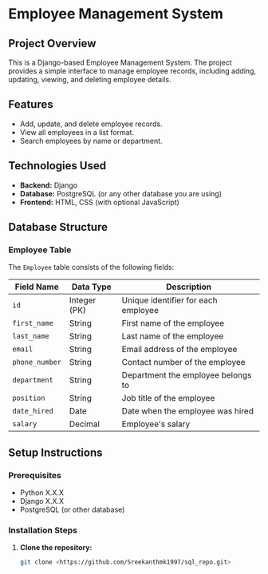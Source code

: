 # Employee Management System

## Project Overview
This is a Django-based Employee Management System. The project provides a simple interface to manage employee records, including adding, updating, viewing, and deleting employee details.

## Features
- Add, update, and delete employee records.
- View all employees in a list format.
- Search employees by name or department.

## Technologies Used
- **Backend:** Django
- **Database:** PostgreSQL (or any other database you are using)
- **Frontend:** HTML, CSS (with optional JavaScript)

## Database Structure

### Employee Table
The `Employee` table consists of the following fields:

| Field Name       | Data Type     | Description                      |
|------------------|---------------|----------------------------------|
| `id`             | Integer (PK)  | Unique identifier for each employee |
| `first_name`     | String        | First name of the employee       |
| `last_name`      | String        | Last name of the employee        |
| `email`          | String        | Email address of the employee    |
| `phone_number`   | String        | Contact number of the employee   |
| `department`     | String        | Department the employee belongs to |
| `position`       | String        | Job title of the employee        |
| `date_hired`     | Date          | Date when the employee was hired |
| `salary`         | Decimal       | Employee's salary                |

## Setup Instructions

### Prerequisites
- Python X.X.X
- Django X.X.X
- PostgreSQL (or other database)

### Installation Steps
1. **Clone the repository:**
   ```bash
   git clone <https://github.com/Sreekanthmk1997/sql_repo.git>

